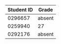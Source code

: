 | Student ID | Grade |
|------------|-------|
| 0296657    | absent|
| 0259940    | 27    |
| 0292176    | absent|
